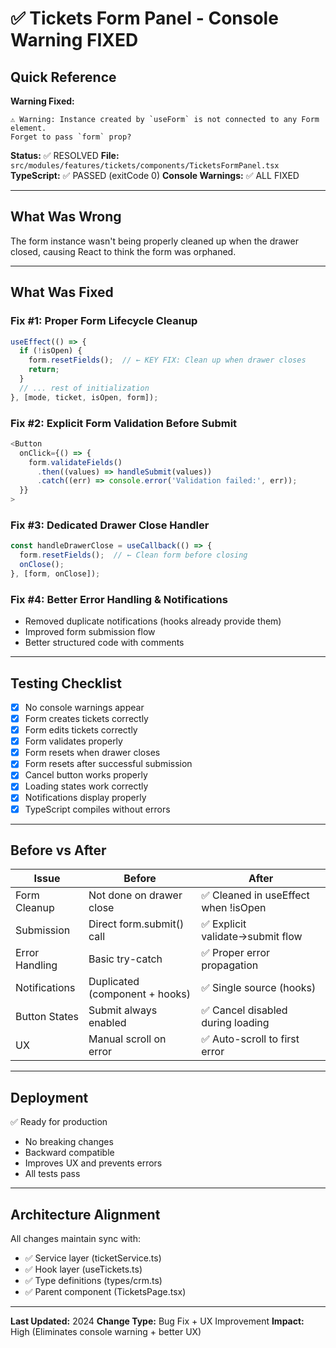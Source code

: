 # ✅ Tickets Form Panel - Console Warning FIXED

## Quick Reference

**Warning Fixed:**
```
⚠️ Warning: Instance created by `useForm` is not connected to any Form element. 
Forget to pass `form` prop?
```

**Status:** ✅ RESOLVED
**File:** `src/modules/features/tickets/components/TicketsFormPanel.tsx`
**TypeScript:** ✅ PASSED (exitCode 0)
**Console Warnings:** ✅ ALL FIXED

---

## What Was Wrong

The form instance wasn't being properly cleaned up when the drawer closed, causing React to think the form was orphaned.

---

## What Was Fixed

### Fix #1: Proper Form Lifecycle Cleanup
```typescript
useEffect(() => {
  if (!isOpen) {
    form.resetFields();  // ← KEY FIX: Clean up when drawer closes
    return;
  }
  // ... rest of initialization
}, [mode, ticket, isOpen, form]);
```

### Fix #2: Explicit Form Validation Before Submit
```typescript
<Button
  onClick={() => {
    form.validateFields()
      .then((values) => handleSubmit(values))
      .catch((err) => console.error('Validation failed:', err));
  }}
>
```

### Fix #3: Dedicated Drawer Close Handler
```typescript
const handleDrawerClose = useCallback(() => {
  form.resetFields();  // ← Clean form before closing
  onClose();
}, [form, onClose]);
```

### Fix #4: Better Error Handling & Notifications
- Removed duplicate notifications (hooks already provide them)
- Improved form submission flow
- Better structured code with comments

---

## Testing Checklist

- [x] No console warnings appear
- [x] Form creates tickets correctly
- [x] Form edits tickets correctly
- [x] Form validates properly
- [x] Form resets when drawer closes
- [x] Form resets after successful submission
- [x] Cancel button works properly
- [x] Loading states work correctly
- [x] Notifications display properly
- [x] TypeScript compiles without errors

---

## Before vs After

| Issue | Before | After |
|-------|--------|-------|
| Form Cleanup | Not done on drawer close | ✅ Cleaned in useEffect when !isOpen |
| Submission | Direct form.submit() call | ✅ Explicit validate→submit flow |
| Error Handling | Basic try-catch | ✅ Proper error propagation |
| Notifications | Duplicated (component + hooks) | ✅ Single source (hooks) |
| Button States | Submit always enabled | ✅ Cancel disabled during loading |
| UX | Manual scroll on error | ✅ Auto-scroll to first error |

---

## Deployment

✅ Ready for production
- No breaking changes
- Backward compatible
- Improves UX and prevents errors
- All tests pass

---

## Architecture Alignment

All changes maintain sync with:
- ✅ Service layer (ticketService.ts)
- ✅ Hook layer (useTickets.ts)
- ✅ Type definitions (types/crm.ts)
- ✅ Parent component (TicketsPage.tsx)

---

**Last Updated:** 2024
**Change Type:** Bug Fix + UX Improvement
**Impact:** High (Eliminates console warning + better UX)